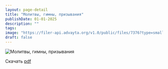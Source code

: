 ```yaml
---
layout: page-detail
title: "Молитвы, гимны, призывания"
publishDate: 01-01-2025
description: ""
tags:
image: "https://filer-api.advayta.org/v1.0/public/files/7376?type=small"
draft: false
---
```


![Молитвы, гимны, призывания](https://filer-api.advayta.org/v1.0/public/files/7376?size=medium)

Скачать [pdf](https://filer-api.advayta.org/v1.0/public/files/7392?size=medium)
